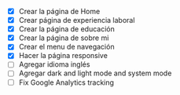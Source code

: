 - [x] Crear la página de Home
- [x] Crear página de experiencia laboral
- [x] Crear la página de educación
- [x] Crear la página de sobre mi
- [x] Crear el menu de navegación
- [x] Hacer la página responsive
- [ ] Agregar idioma inglés
- [ ] Agregar dark and light mode and system mode
- [ ] Fix Google Analytics tracking